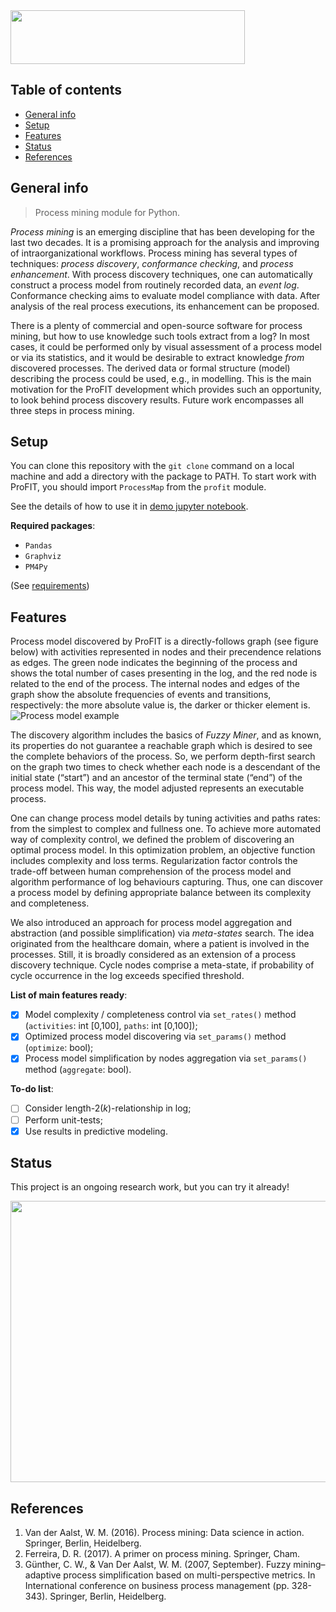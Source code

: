 <img src="/meta/logo.png" width="375" height="86,75">

## Table of contents
* [General info](#general-info)
* [Setup](#setup)
* [Features](#features)
* [Status](#status)
* [References](#references)

## General info
> Process mining module for Python.

*Process mining* is an emerging discipline that has been developing for the last two decades. It is a promising approach for the analysis and improving of intraorganizational workflows. Process mining has several types of techniques: *process discovery*, *conformance checking*, and *process enhancement*. With process discovery techniques, one can automatically construct a process model from routinely recorded data, an *event log*. Conformance checking aims to evaluate model compliance with data. After analysis of the real process executions, its enhancement can be proposed.

There is a plenty of commercial and open-source software for process mining, but how to use knowledge such tools extract from a log? In most cases, it could be performed only by visual assessment of a process model or via its statistics, and it would be desirable to extract knowledge *from* discovered processes. The derived data or formal structure (model) describing the process could be used, e.g., in modelling. This is the main motivation for the ProFIT development which provides such an opportunity, to look behind process discovery results. Future work encompasses all three steps in process mining. 

## Setup
You can clone this repository with the `git clone` command on a local machine and add a directory with the package to PATH. To start work with ProFIT, you should import `ProcessMap` from the `profit` module.

See the details of how to use it in [demo jupyter notebook](https://github.com/Siella/ProFIT/blob/master/demo/profit_examples_eng.ipynb).

**Required packages**:
* `Pandas`
* `Graphviz`
* `PM4Py`

(See [requirements](https://github.com/Siella/ProFIT/blob/master/meta/requirements.txt))

## Features
Process model discovered by ProFIT is a directly-follows graph (see figure below) with activities represented in nodes and their precendence relations as edges. The green node indicates the beginning of the process and shows the total number of cases presenting in the log, and the red node is related to the end of the process. The internal nodes and edges of the graph show the absolute frequencies of events and transitions, respectively: the more absolute value is, the darker or thicker element is.
![Process model example](/meta/process.png)

The discovery algorithm includes the basics of *Fuzzy Miner*, and as known, its properties do not guarantee a reachable graph which is desired to see the complete behaviors of the process. So, we perform depth-first search on the graph two times to check whether each node is a descendant of the initial state (“start”) and an ancestor of the terminal state (“end”) of the process model. This way, the model adjusted represents an executable process.

One can change process model details by tuning activities and paths rates: from the simplest to complex and fullness one. To achieve more automated way of complexity control, we defined the problem of discovering an optimal process model. In this optimization problem, an objective function includes complexity and loss terms. Regularization factor controls the trade-off between human comprehension of the process model and algorithm performance of log behaviours capturing. Thus, one can discover a process model by defining appropriate balance between its complexity and completeness.

We also introduced an approach for process model aggregation and abstraction (and possible simplification) via *meta-states* search. The idea originated from the healthcare domain, where a patient is involved in the processes. Still, it is broadly considered as an extension of a process discovery technique. Cycle nodes comprise a meta-state, if probability of cycle occurrence in the log exceeds specified threshold.

**List of main features ready**:
- [x] Model complexity / completeness control via `set_rates()` method (`activities`: int [0,100], `paths`: int [0,100]);
- [x] Optimized process model discovering via `set_params()` method (`optimize`: bool);
- [x] Process model simplification by nodes aggregation via `set_params()` method (`aggregate`: bool).

**To-do list**:
- [ ] Consider length-2(*k*)-relationship in log;
- [ ] Perform unit-tests;
- [x] Use results in predictive modeling.

## Status
This project is an ongoing research work, but you can try it already!

<img src="/meta/cat_logo.jpg" width="600" height="450">

## References
1. Van der Aalst, W. M. (2016). Process mining: Data science in action. Springer, Berlin, Heidelberg.
2. Ferreira, D. R. (2017). A primer on process mining. Springer, Cham.
3. Günther, C. W., & Van Der Aalst, W. M. (2007, September). Fuzzy mining–adaptive process simplification based on multi-perspective metrics. In International conference on business process management (pp. 328-343). Springer, Berlin, Heidelberg.
